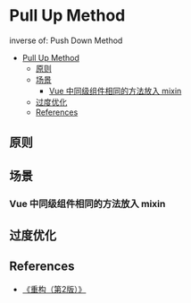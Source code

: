# Pull Up Method

inverse of: Push Down Method

<!-- TOC -->

- [Pull Up Method](#pull-up-method)
    - [原则](#原则)
    - [场景](#场景)
        - [Vue 中同级组件相同的方法放入 mixin](#vue-中同级组件相同的方法放入-mixin)
    - [过度优化](#过度优化)
    - [References](#references)

<!-- /TOC -->


## 原则


## 场景
### Vue 中同级组件相同的方法放入 mixin


## 过度优化


## References
* [《重构（第2版）》](https://book.douban.com/subject/33400354/)

